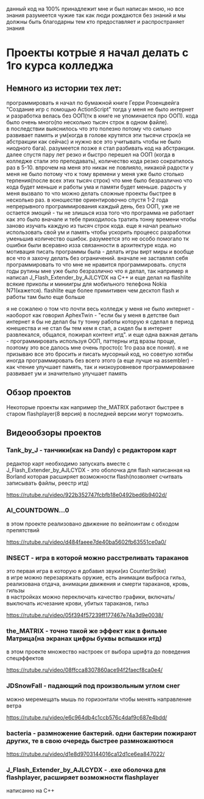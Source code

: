 данный код на 100% принадлежит мне и был написан мною, но все знания разумеется чужие так как люди рождаются без знаний и мы должны быть благодарны тем кто предоставляет и распространяет знания

# Проекты котрые я начал делать с 1го курса колледжа

## Немного из истории тех лет:

программировать я начал по бумажной книге Герри Розенцвейга "Создание игр с помощью ActionScript"
тогда у меня не было интернет и разработка велась без ООП(тк в книге не упоминается про ООП). кода было очень много(по несколько тысяч строк в одном файле).  
в последствии выяснилось что это полезно потому что сильно развивает память и ум(когда в голове крутятся эти тысячи строк(а не абстракции как сейчас) и нужно все это учитывать чтобы не было ниодного бага). разумеется позже я стал разбивать код на абстракции. далее спустя пару лет резко и быстро перешел на ООП (когда в колледже стали это преподавать), количество кода резко сократилось раз в 5-10. впрочем на меня это никак не повлияло, никакой радости у меня не было потому что к тому времени у меня уже было столько терпения(после всех этих тысяч строк) что мне было безразлично что кода будет меньше и работы ума и памяти будет меньше. радость у меня вызвало то что можно делать сложные проекты быстрее в несколько раз. в юношестве ориентировочно спустя 1-2 года непрерывного программирования каждый день, без ООП, уже не остается эмоций - ты не злишься изза того что программа не работает как это было вначале и тебе приходилось тратить тонну времени чтобы заново изучать каждую из тысяч строк кода. еще я начал реально использовать свой ум и память чтобы ускорить процеесс разработки уменьшив количество ошибок. разумеется это не особо помогало тк ошибки были всеравно изза связанности в архитектуре кода. но мотивация писать программы была - делать игры вирт миры и вообще все что я захочу делать без ограничений. вначале не заставлял себя программировать то что мне не нравится программировать. спустя годы рутины мне уже было безразлично что я делал, так например я написал J_Flash_Extender_by_AJLCYDX на C++ и еще делал на flashlite всякие приколы и миниигры для мобильного телефона Nokia N71(кажется). flashlite еще более примитивен чем десктоп flash и работы там было еще больше

я не сожалею о том что почти весь колледж у меня не было интернет - наоборот как говорил AphexTwin - "если бы у меня в детстве был интернет я бы не делал бы ту тонну работы которую я сделал в период юнешества и не стал бы тем кем я стал, а сидел бы в интернет развлекался, общался, пожирал контент итд". и еще одна важная деталь - программировать используя ООП, паттерны итд вразы проще, поэтому это все далось мне очень просто(с 1го раза все понял). я не призываю все это бросить и писать мусорный код, но советую хотябы иногда программировать без всего этого (а еще лучше на assembler) - как чтение улучшает память, так и низкоуровневое программирование развивает ум и значительно улучшает память


## Обзор проектов

Некоторые проекты как например the_MATRIX работают быстрее в старом flashplayer(8 версия) в последней версии могут тормозить.

## Видеообзоры проектов

### Tank_by_J - танчики(как на Dandy) с редактором карт  
редактор карт необходимо запускать вместе с J_Flash_Extender_by_AJLCYDX - это оболочка для flash написанная на Borland которая расширяет возможности flash(позволяет считвать записывать файлы, реестр итд)

https://rutube.ru/video/922b352747fcbfb18e0492bed6b9402d/

### AI_COUNTDOWN...0
в этом проекте реализовано движение по вейпоинтам с обходом препятствий

https://rutube.ru/video/d484faeee7de40ba5602fb63551ce0a0/

### INSECT - игра в которой можно расстреливать тараканов
это первая игра в которую я добавил звуки(из CounterStrike)  
в игре можно перезаряжать оружие, есть анимации выброса гильз, реализована отдача, анимации движения и смерти тараканов, кровь, гильзы  
в настройках можно переключать качество графики, включать/выключать исчезание крови, убитых тараканов, гильз  

https://rutube.ru/video/05f394f57239ff177467e74a3d9e0038/

### the_MATRIX - точно такой же эффект как в фильме Матрица(на экранах цифры буквы вспышки итд)

в этом проекте множество настроек от выбора шрифта до поведения спецэффектов

https://rutube.ru/video/08ffcca8307860ace94f2faecf8ca0e4/

### JDSnowFall - падающий под произвольным углом снег
можно меремещать мышь по горизонтали чтобы менять направление ветра

https://rutube.ru/video/e6c964db4c1ccb576c4daf9c687e4bdd/


### bacteria - размножение бактерий. одни бактерии пожирают других, те в свою очередь быстрее размножаютюся

https://rutube.ru/video/d1e8d9703144016ca12d1ce6ea847022/

### J_Flash_Extender_by_AJLCYDX - .exe оболочка для flashplayer, расширяет возможности flashplayer
написанно на C++
